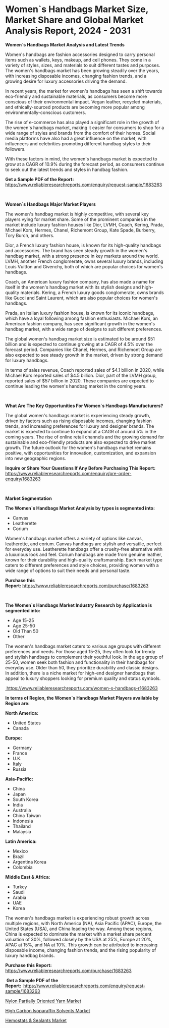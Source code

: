 <p><h1>Women`s Handbags Market Size, Market Share and Global Market Analysis Report, 2024 - 2031</h1></p><p><strong>Women`s Handbags Market Analysis and Latest Trends</strong></p>
<p><p>Women's handbags are fashion accessories designed to carry personal items such as wallets, keys, makeup, and cell phones. They come in a variety of styles, sizes, and materials to suit different tastes and purposes. The women's handbags market has been growing steadily over the years, with increasing disposable incomes, changing fashion trends, and a growing desire for luxury accessories driving the demand.</p><p>In recent years, the market for women's handbags has seen a shift towards eco-friendly and sustainable materials, as consumers become more conscious of their environmental impact. Vegan leather, recycled materials, and ethically-sourced products are becoming more popular among environmentally-conscious customers.</p><p>The rise of e-commerce has also played a significant role in the growth of the women's handbags market, making it easier for consumers to shop for a wide range of styles and brands from the comfort of their homes. Social media platforms have also had a great influence on the market, with influencers and celebrities promoting different handbag styles to their followers.</p><p>With these factors in mind, the women's handbags market is expected to grow at a CAGR of 10.9% during the forecast period, as consumers continue to seek out the latest trends and styles in handbag fashion.</p></p>
<p><strong>Get a Sample PDF of the Report:&nbsp;</strong> <a href="https://www.reliableresearchreports.com/enquiry/request-sample/1683263">https://www.reliableresearchreports.com/enquiry/request-sample/1683263</a></p>
<p>&nbsp;</p>
<p><strong>Women`s Handbags Major Market Players</strong></p>
<p><p>The women's handbag market is highly competitive, with several key players vying for market share. Some of the prominent companies in the market include luxury fashion houses like Dior, LVMH, Coach, Kering, Prada, Michael Kors, Hermes, Chanel, Richemont Group, Kate Spade, Burberry, Tory Burch, and others. </p><p>Dior, a French luxury fashion house, is known for its high-quality handbags and accessories. The brand has seen steady growth in the women's handbag market, with a strong presence in key markets around the world. LVMH, another French conglomerate, owns several luxury brands, including Louis Vuitton and Givenchy, both of which are popular choices for women's handbags.</p><p>Coach, an American luxury fashion company, has also made a name for itself in the women's handbag market with its stylish designs and high-quality materials. Kering, a French luxury goods conglomerate, owns brands like Gucci and Saint Laurent, which are also popular choices for women's handbags.</p><p>Prada, an Italian luxury fashion house, is known for its iconic handbags, which have a loyal following among fashion enthusiasts. Michael Kors, an American fashion company, has seen significant growth in the women's handbag market, with a wide range of designs to suit different preferences.</p><p>The global women's handbag market size is estimated to be around $51 billion and is expected to continue growing at a CAGR of 4.5% over the forecast period. Companies like Chanel, Hermes, and Richemont Group are also expected to see steady growth in the market, driven by strong demand for luxury handbags.</p><p>In terms of sales revenue, Coach reported sales of $4.1 billion in 2020, while Michael Kors reported sales of $4.5 billion. Dior, part of the LVMH group, reported sales of $57 billion in 2020. These companies are expected to continue leading the women's handbag market in the coming years.</p></p>
<p>&nbsp;</p>
<p><strong>What Are The Key Opportunities For Women`s Handbags Manufacturers?</strong></p>
<p><p>The global women's handbags market is experiencing steady growth, driven by factors such as rising disposable incomes, changing fashion trends, and increasing preferences for luxury and designer brands. The market is expected to continue to expand at a CAGR of around 5% in the coming years. The rise of online retail channels and the growing demand for sustainable and eco-friendly products are also expected to drive market growth. The future outlook for the women's handbags market remains positive, with opportunities for innovation, customization, and expansion into new geographic regions.</p></p>
<p><strong>Inquire or Share Your Questions If Any Before Purchasing This Report:</strong> <a href="https://www.reliableresearchreports.com/enquiry/pre-order-enquiry/1683263">https://www.reliableresearchreports.com/enquiry/pre-order-enquiry/1683263</a></p>
<p>&nbsp;</p>
<p><strong>Market Segmentation</strong></p>
<p><strong>The Women`s Handbags Market Analysis by types is segmented into:</strong></p>
<p><ul><li>Canvas</li><li>Leatherette</li><li>Corium</li></ul></p>
<p><p>Women's handbags market offers a variety of options like canvas, leatherette, and corium. Canvas handbags are stylish and versatile, perfect for everyday use. Leatherette handbags offer a cruelty-free alternative with a luxurious look and feel. Corium handbags are made from genuine leather, known for their durability and high-quality craftsmanship. Each market type caters to different preferences and style choices, providing women with a wide range of options to suit their needs and personal taste.</p></p>
<p><strong>Purchase this Report:&nbsp;</strong><a href="https://www.reliableresearchreports.com/purchase/1683263">https://www.reliableresearchreports.com/purchase/1683263</a></p>
<p>&nbsp;</p>
<p><strong>The Women`s Handbags Market Industry Research by Application is segmented into:</strong></p>
<p><ul><li>Age 15-25</li><li>Age 25-50</li><li>Old Than 50</li><li>Other</li></ul></p>
<p><p>The women's handbags market caters to various age groups with different preferences and needs. For those aged 15-25, they often look for trendy and stylish handbags to complement their youthful look. In the age group of 25-50, women seek both fashion and functionality in their handbags for everyday use. Older than 50, they prioritize durability and classic designs. In addition, there is a niche market for high-end designer handbags that appeal to luxury shoppers looking for premium quality and status symbols.</p></p>
<p><a href="https://www.reliableresearchreports.com/women-s-handbags-r1683263">&nbsp;https://www.reliableresearchreports.com/women-s-handbags-r1683263</a></p>
<p><strong>In terms of Region, the Women`s Handbags Market Players available by Region are:</strong></p>
<p>
    <p> <strong> North America: </strong>
        <ul>
            <li>United States</li>
            <li>Canada</li>
        </ul>
        </p> 
    <p> <strong> Europe: </strong>
        <ul>
            <li>Germany</li>
            <li>France</li>
            <li>U.K.</li>
            <li>Italy</li>
            <li>Russia</li>
        </ul>
        </p> 
    <p> <strong> Asia-Pacific: </strong>
        <ul>
            <li>China</li>
            <li>Japan</li>
            <li>South Korea</li>
            <li>India</li>
            <li>Australia</li>
            <li>China Taiwan</li>
            <li>Indonesia</li>
            <li>Thailand</li>
            <li>Malaysia</li>
        </ul>
        </p> 
    <p> <strong> Latin America: </strong>
        <ul>
            <li>Mexico</li>
            <li>Brazil</li>
            <li>Argentina Korea</li>
            <li>Colombia</li>
        </ul>
        </p> 
    <p> <strong> Middle East & Africa: </strong>
        <ul>
            <li>Turkey</li>
            <li>Saudi</li>
            <li>Arabia</li>
            <li>UAE</li>
            <li>Korea</li>
        </ul>
    </p>
    </p>
<p><p>The women's handbags market is experiencing robust growth across multiple regions, with North America (NA), Asia Pacific (APAC), Europe, the United States (USA), and China leading the way. Among these regions, China is expected to dominate the market with a market share percent valuation of 30%, followed closely by the USA at 25%, Europe at 20%, APAC at 15%, and NA at 10%. This growth can be attributed to increasing disposable income, changing fashion trends, and the rising popularity of luxury handbag brands.</p></p>
<p><strong>Purchase this Report: </strong><a href="https://www.reliableresearchreports.com/purchase/1683263">https://www.reliableresearchreports.com/purchase/1683263</a></p>
<p>&nbsp;<strong>Get a Sample PDF of the Report:&nbsp;&nbsp;</strong><a href="https://www.reliableresearchreports.com/enquiry/request-sample/1683263">https://www.reliableresearchreports.com/enquiry/request-sample/1683263</a></p>
<p><strong></strong></p>
<p><p><a href="https://github.com/wrwgzwbr35/Market-Research-Report-List-1/blob/main/nylon-partially-oriented-yarn-market.md">Nylon Partially Oriented Yarn Market</a></p><p><a href="https://github.com/mdhefjumiah/Market-Research-Report-List-1/blob/main/high-carbon-isoparaffin-solvents-market.md">High Carbon Isoparaffin Solvents Market</a></p><p><a href="https://view.publitas.com/reportprime-1/global-hemostats-sealants-market-analysis-trends-forecasts-and-growth-opportunities-2024-2031-in-192-pages-report/">Hemostats & Sealants Market</a></p></p>